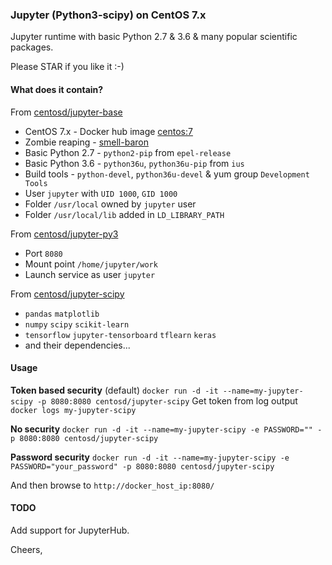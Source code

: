 ###  Jupyter (Python3-scipy) on CentOS 7.x

Jupyter runtime with basic Python 2.7 & 3.6 & many popular scientific packages.

Please STAR if you like it :-)

#### What does it contain?

From [centosd/jupyter-base](https://hub.docker.com/r/centosd/jupyter-base/)

* CentOS 7.x - Docker hub image [centos:7](https://hub.docker.com/_/centos/)
* Zombie reaping - [smell-baron](https://github.com/ohjames/smell-baron)
* Basic Python 2.7 - `python2-pip` from `epel-release`
* Basic Python 3.6 - `python36u`, `python36u-pip` from `ius`
* Build tools - `python-devel`, `python36u-devel` & yum group `Development Tools`
* User `jupyter` with `UID 1000`, `GID 1000`
* Folder `/usr/local` owned by `jupyter` user
* Folder `/usr/local/lib` added in `LD_LIBRARY_PATH`

From [centosd/jupyter-py3](https://hub.docker.com/r/centosd/jupyter-py3/)

* Port `8080`
* Mount point `/home/jupyter/work`
* Launch service as user `jupyter`

From [centosd/jupyter-scipy](https://hub.docker.com/r/centosd/jupyter-scipy/)

* `pandas` `matplotlib`
* `numpy` `scipy` `scikit-learn`
* `tensorflow` `jupyter-tensorboard` `tflearn` `keras`
* and their dependencies...

#### Usage

**Token based security** (default)
`docker run -d -it --name=my-jupyter-scipy -p 8080:8080 centosd/jupyter-scipy`
Get token from log output
`docker logs my-jupyter-scipy`

**No security**
`docker run -d -it --name=my-jupyter-scipy -e PASSWORD="" -p 8080:8080 centosd/jupyter-scipy`

**Password security**
`docker run -d -it --name=my-jupyter-scipy -e PASSWORD="your_password" -p 8080:8080 centosd/jupyter-scipy`

And then browse to `http://docker_host_ip:8080/`

#### TODO

Add support for JupyterHub.

Cheers,
